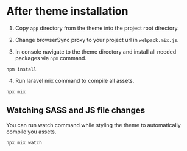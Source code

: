 # After theme installation

1. Copy `app` directory from the theme into the project root directory.

2. Change browserSync proxy to your project url in `webpack.mix.js`.

3. In console navigate to the theme directory and install all needed packages via `npm` command.

`npm install`

4. Run laravel mix command to compile all assets.

`npx mix`

## Watching SASS and JS file changes

You can run watch command while styling the theme to automatically compile you assets.

`npx mix watch`
